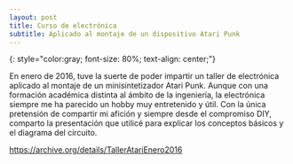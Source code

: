 ```yaml
---
layout: post
title: Curso de electrónica 
subtitle: Aplicado al montaje de un dispositivo Atari Punk
---
```

{: style="color:gray; font-size: 80%; text-align: center;"}

En enero de 2016, tuve la suerte de poder impartir un taller de electrónica aplicado al montaje de un minisintetizador Atari Punk. Aunque con una formación académica distinta al ámbito de la ingeniería, la electrónica siempre me ha parecido un hobby muy entretenido y útil. Con la única pretensión de compartir mi afición y siempre desde el compromiso DIY, comparto la presentación que utilicé para explicar los conceptos básicos y el diagrama del circuito.

https://archive.org/details/TallerAtariEnero2016


